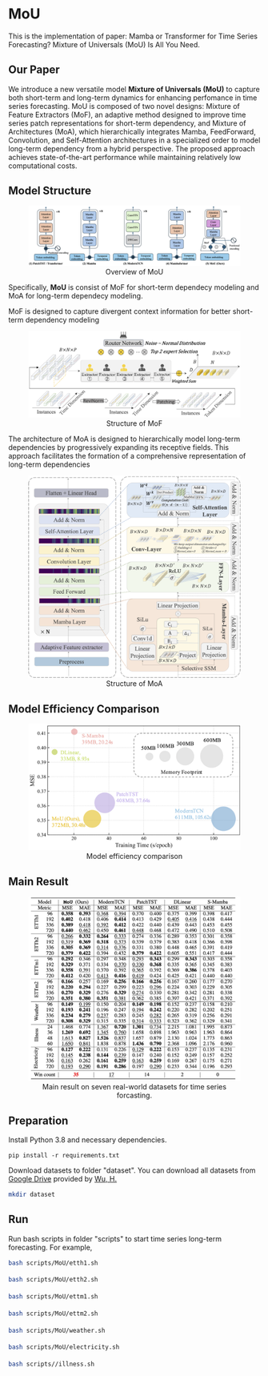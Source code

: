 # MoU
This is the implementation of paper: Mamba or Transformer for Time Series Forecasting? Mixture of Universals (MoU) Is All You Need.

## Our Paper
We introduce a new versatile model **Mixture of Universals (MoU)** to capture both short-term and long-term dynamics for enhancing perfomance in time series forecasting. MoU is composed of two novel designs: Mixture of Feature Extractors (MoF), an adaptive method designed to improve time series patch representations for short-term dependency, and Mixture of Architectures (MoA), which hierarchically integrates Mamba, FeedForward, Convolution, and Self-Attention architectures in a specialized order to model long-term dependency from a hybrid perspective. The proposed approach achieves state-of-the-art performance while maintaining relatively low computational costs. 

## Model Structure

<div align="center">
  <figure>
    <img src="./figs/overview.png" alt="overview">
  <figcaption>Overview of MoU</figcaption>
  </figure>
</div>

Specifically, **MoU** is consist of MoF for short-term dependecy modeling and MoA for long-term dependecy modeling. 

MoF is designed to capture divergent context information for better short-term dependency modeling 
<div align="center">
  <figure>
    <img src="./figs/mof.png" alt="mof">
  <figcaption>Structure of MoF</figcaption>
  </figure>
</div>


The architecture of MoA is designed to hierarchically model long-term dependencies by progressively expanding its receptive fields. This approach facilitates the formation of a comprehensive representation of long-term dependencies

<div align="center">
  <figure>
    <img src="./figs/moa.png" alt="moa">
  <figcaption>Structure of MoA</figcaption>
  </figure>
</div>

## Model Efficiency Comparison
<div align="center">
  <figure>
    <img src="./figs/efficiency.png" alt="eff">
  <figcaption>Model efficiency comparison</figcaption>
  </figure>
</div>

## Main Result
<div align="center">
  <figure>
    <img src="./figs/result.png" alt="eff">
  <figcaption>Main result on seven real-world datasets for time series forcasting.</figcaption>
  </figure>
</div>

## Preparation
Install Python 3.8 and necessary dependencies.
```pip
pip install -r requirements.txt
```
Download datasets to folder "dataset". You can download all datasets from [Google Drive](https://drive.google.com/drive/folders/1ZOYpTUa82_jCcxIdTmyr0LXQfvaM9vIy) provided by [Wu, H.](https://github.com/thuml/Autoformer?tab=readme)
```bash
mkdir dataset
```

## Run

Run bash scripts in folder "scripts" to start time series long-term forecasting. For example,
```bash
bash scripts/MoU/etth1.sh

bash scripts/MoU/etth2.sh

bash scripts/MoU/ettm1.sh

bash scripts/MoU/ettm2.sh

bash scripts/MoU/weather.sh

bash scripts/MoU/electricity.sh

bash scripts//illness.sh
```
